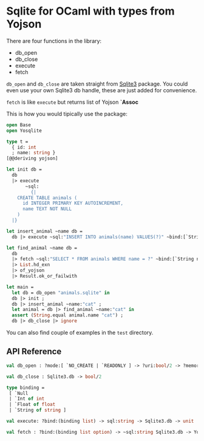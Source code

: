 # Sqlite for OCaml with types from Yojson

There are four functions in the library:

- db_open
- db_close
- execute
- fetch

`db_open` and `db_close` are taken straight from [Sqlite3](https://mmottl.github.io/sqlite3-ocaml/api/sqlite3/Sqlite3/) package. You could even use your own Sqlite3 db handle, these are just added for convenience.

`fetch` is like `execute` but returns list of Yojson **`Assoc**

This is how you would tipically use the package:

``` ocaml
open Base
open Yosqlite

type t =
  { id: int
  ; name: string }
[@@deriving yojson]

let init db =
  db
  |> execute
       ~sql:
         {|
    CREATE TABLE animals (
      id INTEGER PRIMARY KEY AUTOINCREMENT,
      name TEXT NOT NULL
    )
  |}

let insert_animal ~name db =
  db |> execute ~sql:"INSERT INTO animals(name) VALUES(?)" ~bind:[`String name]

let find_animal ~name db =
  db
  |> fetch ~sql:"SELECT * FROM animals WHERE name = ?" ~bind:[`String name]
  |> List.hd_exn
  |> of_yojson
  |> Result.ok_or_failwith

let main =
  let db = db_open "animals.sqlite" in
  db |> init ;
  db |> insert_animal ~name:"cat" ;
  let animal = db |> find_animal ~name:"cat" in
  assert (String.equal animal.name "cat") ;
  db |> db_close |> ignore
```

You can also find couple of examples in the `test` directory.

## API Reference


 ```ocaml
val db_open : ?mode:[ `NO_CREATE | `READONLY ] -> ?uri:bool/2 -> ?memory:bool/2 -> ?mutex:[ `FULL | `NO ] -> ?cache:[ `PRIVATE | `SHARED ] -> ?vfs:string -> string -> Sqlite3.db

val db_close : Sqlite3.db -> bool/2

type binding =
  [ `Null
  | `Int of int
  | `Float of float
  | `String of string ]

val execute: ?bind:(binding list) -> sql:string -> Sqlite3.db -> unit

val fetch : ?bind:(binding list option) -> ~sql:string Sqlite3.db -> Yojson.Safe.t list
 ```
 
 
